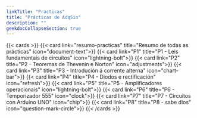```yaml
---
linkTitle: "Practicas"
title: "Prácticas de AdqSin"
description: ""
geekdocCollapseSection: true
---
```


{{< cards >}}
    {{< card link="resumo-practicas" title="Resumo de todas as prácticas" icon="document-text">}}
    {{< card link="P1" title="P1 - Leis fundamentais de circuítos" icon="lightning-bolt">}}
    {{< card link="P2" title="P2 - Teoremas de Thevenin e Norton" icon="adjustments">}}
    {{< card link="P3" title="P3 - Introdución á corrente alterna" icon="chart-bar">}}
    {{< card link="P4" title="P4 - Diodos e rectificación" icon="refresh">}}
    {{< card link="P5" title="P5 - Amplificadores operacionais" icon="lightning-bolt">}}
    {{< card link="P6" title="P6 - Temporizador 555" icon="clock">}}
    {{< card link="P7" title="P7 - Circuitos con Arduino UNO" icon="chip">}}
    {{< card link="P8" title="P8 - sabe dios" icon="question-mark-circle">}}
{{< /cards >}}
